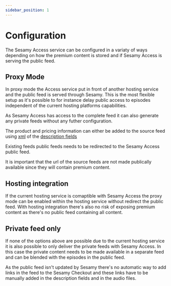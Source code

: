 ```yaml
---
sidebar_position: 1
---
```


# Configuration

The Sesamy Access service can be configured in a variaty of ways depending on how the premium content is stored and if Sesamy Access is serving the public feed.

## Proxy Mode

In proxy mode the Access service put in front of another hosting service and the public feed is served through Sesamy. This is the most flexible setup as it's possible to for instance delay public access to episodes independent of the current hosting platforms capabilities.

As Sesamy Access has access to the complete feed it can also generate any private feeds without any futher configuration.

The product and pricing information can either be added to the source feed using [xml](/docs/access/configuration/xml-extension) of the [description fields](/docs/access/configuration/description-fallback)

Existing feeds public feeds needs to be redirected to the Sesamy Access public feed.

It is important that the url of the source feeds are not made publically available since they will contain premium content.

## Hosting integration

If the current hosting service is comaptible with Sesamy Access the proxy mode can be enabled within the hosting service without redirect the public feed. With hosting integration there's also no risk of exposing premium content as there's no public feed containing all content.

## Private feed only

If none of the options above are possible due to the current hosting service it is also possible to only deliver the private feeds with Sesamy Access. In this case the private content needs to be made available in a separate feed and can be blended with the episodes in the public feed.

As the public feed isn't updated by Sesamy there's no automatic way to add links in the feed to the Sesamy Checkout and these links have to be manually added in the description fields and in the audio files.

